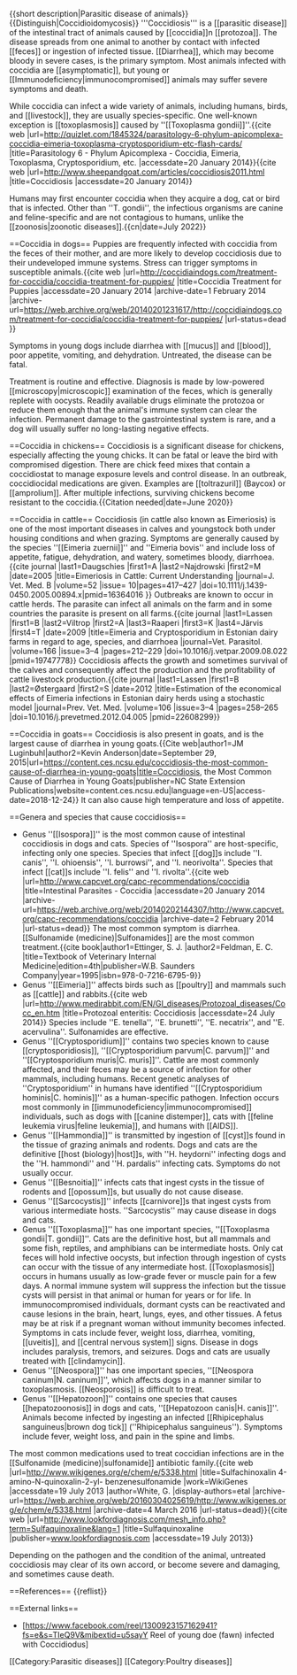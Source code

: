 {{short description|Parasitic disease of animals}}
{{Distinguish|Coccidioidomycosis}}
'''Coccidiosis''' is a [[parasitic disease]] of the intestinal tract of animals caused by [[coccidia]]n [[protozoa]]. The disease spreads from one animal to another by contact with infected [[feces]] or ingestion of infected tissue. [[Diarrhea]], which may become bloody in severe cases, is the primary symptom. Most animals infected with coccidia are [[asymptomatic]], but young or [[Immunodeficiency|immunocompromised]] animals may suffer severe symptoms and death.

While coccidia can infect a wide variety of animals, including humans, birds, and [[livestock]], they are usually species-specific. One well-known exception is [[toxoplasmosis]] caused by ''[[Toxoplasma gondii]]''.<ref>{{cite web |url=http://quizlet.com/1845324/parasitology-6-phylum-apicomplexa-coccidia-eimeria-toxoplasma-cryptosporidium-etc-flash-cards/ |title=Parasitology 6 - Phylum Apicomplexa - Coccidia, Eimeria, Toxoplasma, Cryptosporidium, etc. |accessdate=20 January 2014}}</ref><ref>{{cite web |url=http://www.sheepandgoat.com/articles/coccidiosis2011.html |title=Coccidiosis |accessdate=20 January 2014}}</ref>

Humans may first encounter coccidia when they acquire a dog, cat or bird that is infected. Other than ''T. gondii'', the infectious organisms are canine and feline-specific and are not contagious to humans, unlike the [[zoonosis|zoonotic diseases]].{{cn|date=July 2022}}

==Coccidia in dogs==
Puppies are frequently infected with coccidia from the feces of their mother, and are more likely to develop coccidiosis due to their undeveloped immune systems. Stress can trigger symptoms in susceptible animals.<ref>{{cite web |url=http://coccidiaindogs.com/treatment-for-coccidia/coccidia-treatment-for-puppies/ |title=Coccidia Treatment for Puppies |accessdate=20 January 2014 |archive-date=1 February 2014 |archive-url=https://web.archive.org/web/20140201231617/http://coccidiaindogs.com/treatment-for-coccidia/coccidia-treatment-for-puppies/ |url-status=dead }}</ref>

Symptoms in young dogs include diarrhea with [[mucus]] and [[blood]], poor appetite, vomiting, and dehydration. Untreated, the disease can be fatal.

Treatment is routine and effective. Diagnosis is made by low-powered [[microscopy|microscopic]] examination of the feces, which is generally replete with oocysts. Readily available drugs eliminate the protozoa or reduce them enough that the animal's immune system can clear the infection. Permanent damage to the gastrointestinal system is rare, and a dog will usually suffer no long-lasting negative effects.

==Coccidia in chickens==
Coccidiosis is a significant disease for chickens, especially affecting the young chicks. It can be fatal or leave the bird with compromised digestion. There are chick feed mixes that contain a coccidiostat to manage exposure levels and control disease. In an outbreak, coccidiocidal medications are given. Examples are [[toltrazuril]] (Baycox) or [[amprolium]]. After multiple infections, surviving chickens become resistant to the coccidia.{{Citation needed|date=June 2020}}

==Coccidia in cattle==
Coccidiosis (in cattle also known as Eimeriosis) is one of the most important diseases in calves and youngstock both under housing conditions and when grazing. Symptoms are generally caused by the species ''[[Eimeria zuernii]]'' and ''Eimeria bovis'' and include loss of appetite, fatigue, dehydration, and watery, sometimes bloody, diarrhoea.<ref>{{cite journal |last1=Daugschies |first1=A |last2=Najdrowski |first2=M |date=2005 |title=Eimeriosis in Cattle: Current Understanding |journal=J. Vet. Med. B |volume=52 |issue= 10|pages=417–427 |doi=10.1111/j.1439-0450.2005.00894.x|pmid=16364016 }}</ref> Outbreaks are known to occur in cattle herds. The parasite can infect all animals on the farm and in some countries the parasite is present on all farms.<ref>{{cite journal |last1=Lassen |first1=B |last2=Viltrop |first2=A |last3=Raaperi |first3=K |last4=Järvis |first4=T |date=2009 |title=Eimeria and Cryptosporidium in Estonian dairy farms in regard to age, species, and diarrhoea |journal=Vet. Parasitol. |volume=166 |issue=3–4 |pages=212–229 |doi=10.1016/j.vetpar.2009.08.022 |pmid=19747778}}</ref> Coccidiosis affects the growth and sometimes survival of the calves and consequently affect the production and the profitability of cattle livestock production.<ref>{{cite journal |last1=Lassen |first1=B |last2=Østergaard |first2=S |date=2012 |title=Estimation of the economical effects of Eimeria infections in Estonian dairy herds using a stochastic model |journal=Prev. Vet. Med. |volume=106 |issue=3–4 |pages=258–265 |doi=10.1016/j.prevetmed.2012.04.005 |pmid=22608299}}</ref>

==Coccidia in goats==
Coccidiosis is also present in goats, and is the largest cause of diarrhea in young goats.<ref>{{Cite web|author1=JM Luginbuhl|author2=Kevin Anderson|date=September 29, 2015|url=https://content.ces.ncsu.edu/coccidiosis-the-most-common-cause-of-diarrhea-in-young-goats|title=Coccidiosis, the Most Common Cause of Diarrhea in Young Goats|publisher=NC State Extension Publications|website=content.ces.ncsu.edu|language=en-US|access-date=2018-12-24}}</ref> It can also cause high temperature and loss of appetite.

==Genera and species that cause coccidiosis==
* Genus ''[[Isospora]]'' is the most common cause of intestinal coccidiosis in dogs and cats. Species of ''Isospora'' are host-specific, infecting only one species. Species that infect [[dog]]s include ''I. canis'', ''I. ohioensis'', ''I. burrowsi'', and ''I. neorivolta''. Species that infect [[cat]]s include ''I. felis'' and ''I. rivolta''.<ref>{{cite web |url=http://www.capcvet.org/capc-recommendations/coccidia |title=Intestinal Parasites - Coccidia |accessdate=20 January 2014 |archive-url=https://web.archive.org/web/20140202144307/http://www.capcvet.org/capc-recommendations/coccidia |archive-date=2 February 2014 |url-status=dead}}</ref> The most common symptom is diarrhea. [[Sulfonamide (medicine)|Sulfonamides]] are the most common treatment.<ref name=Ettinger_1995>{{cite book|author1=Ettinger, S. J. |author2=Feldman, E. C. |title=Textbook of Veterinary Internal Medicine|edition=4th|publisher=W.B. Saunders Company|year=1995|isbn=978-0-7216-6795-9}}</ref>
* Genus ''[[Eimeria]]'' affects birds such as [[poultry]] and mammals such as [[cattle]] and rabbits.<ref>{{cite web |url=http://www.medirabbit.com/EN/GI_diseases/Protozoal_diseases/Cocc_en.htm |title=Protozoal enteritis: Coccidiosis |accessdate=24 July 2014}}</ref> Species include ''E. tenella'', ''E. brunetti'', ''E. necatrix'', and ''E. acervulina''. Sulfonamides are effective.
* Genus ''[[Cryptosporidium]]'' contains two species known to cause [[cryptosporidiosis]], ''[[Cryptosporidium parvum|C. parvum]]'' and ''[[Cryptosporidium muris|C. muris]]''. Cattle are most commonly affected, and their feces may be a source of infection for other mammals, including humans. Recent genetic analyses of ''Cryptosporidium'' in humans have identified ''[[Cryptosporidium hominis|C. hominis]]'' as a human-specific pathogen. Infection occurs most commonly in [[immunodeficiency|immunocompromised]] individuals, such as dogs with [[canine distemper]], cats with [[feline leukemia virus|feline leukemia]], and humans with [[AIDS]].<ref name=Ettinger_1995/>
* Genus ''[[Hammondia]]'' is transmitted by ingestion of [[cyst]]s found in the tissue of grazing animals and rodents. Dogs and cats are the definitive [[host (biology)|host]]s, with ''H. heydorni'' infecting dogs and the ''H. hammondi'' and ''H. pardalis'' infecting cats. Symptoms do not usually occur.<ref name=Ettinger_1995/>
* Genus ''[[Besnoitia]]'' infects cats that ingest cysts in the tissue of rodents and [[opossum]]s, but usually do not cause disease.<ref name=Ettinger_1995/>
* Genus ''[[Sarcocystis]]'' infects [[carnivore]]s that ingest cysts from various intermediate hosts. ''Sarcocystis'' may cause disease in dogs and cats.<ref name=Ettinger_1995/>
* Genus ''[[Toxoplasma]]'' has one important species, ''[[Toxoplasma gondii|T. gondii]]''. Cats are the definitive host, but all mammals and some fish, reptiles, and amphibians can be intermediate hosts. Only cat feces will hold infective oocysts, but infection through ingestion of cysts can occur with the tissue of any intermediate host. [[Toxoplasmosis]] occurs in humans usually as low-grade fever or muscle pain for a few days. A normal immune system will suppress the infection but the tissue cysts will persist in that animal or human for years or for life. In immunocompromised individuals, dormant cysts can be reactivated and cause lesions in the brain, heart, lungs, eyes, and other tissues. A fetus may be at risk if a pregnant woman without immunity becomes infected. Symptoms in cats include fever, weight loss, diarrhea, vomiting, [[uveitis]], and [[central nervous system]] signs. Disease in dogs includes paralysis, tremors, and seizures. Dogs and cats are usually treated with [[clindamycin]].<ref name=Ettinger_1995/>
* Genus ''[[Neospora]]'' has one important species, ''[[Neospora caninum|N. caninum]]'', which affects dogs in a manner similar to toxoplasmosis. [[Neosporosis]] is difficult to treat.<ref name=Ettinger_1995/>
* Genus ''[[Hepatozoon]]'' contains one species that causes [[hepatozoonosis]] in dogs and cats, ''[[Hepatozoon canis|H. canis]]''. Animals become infected by ingesting an infected [[Rhipicephalus sanguineus|brown dog tick]] (''Rhipicephalus sanguineus''). Symptoms include fever, weight loss, and pain in the spine and limbs.

The most common medications used to treat coccidian infections are in the [[Sulfonamide (medicine)|sulfonamide]] antibiotic family.<ref>{{cite web |url=http://www.wikigenes.org/e/chem/e/5338.html |title=Sulfachinoxalin 4-amino-N-quinoxalin-2-yl- benzenesulfonamide |work=WikiGenes |accessdate=19 July 2013 |author=White, G. |display-authors=etal |archive-url=https://web.archive.org/web/20160304025619/http://www.wikigenes.org/e/chem/e/5338.html |archive-date=4 March 2016 |url-status=dead}}</ref><ref>{{cite web |url=http://www.lookfordiagnosis.com/mesh_info.php?term=Sulfaquinoxaline&lang=1 |title=Sulfaquinoxaline |publisher=www.lookfordiagnosis.com |accessdate=19 July 2013}}</ref>

Depending on the pathogen and the condition of the animal, untreated coccidiosis may clear of its own accord, or become severe and damaging, and sometimes cause death.

==References==
{{reflist}}

==External links==
* [https://www.facebook.com/reel/1300923157162941?fs=e&s=TIeQ9V&mibextid=u5sayY Reel of young doe (fawn) infected with Coccidiodus]

[[Category:Parasitic diseases]]
[[Category:Poultry diseases]]